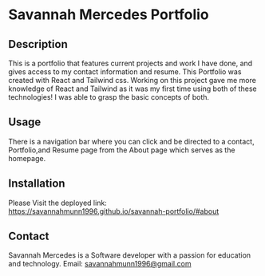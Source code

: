 # Savannah Mercedes Portfolio

## Description

This is a portfolio that features current projects and work I have done, and gives access to my contact information and resume. This Portfolio was created with React and Tailwind css. Working on this project gave me more knowledge of React and Tailwind as it was my first time using both of these technologies! I was able to grasp the basic concepts of both.

## Usage

There is a navigation bar where you can click and be directed to a contact, Portfolio,and Resume page from the About page which serves as the homepage.

## Installation

Please Visit the deployed link:
https://savannahmunn1996.github.io/savannah-portfolio/#about

## Contact

Savannah Mercedes is a Software developer with a passion for education and technology. Email: savannahmunn1996@gmail.com
